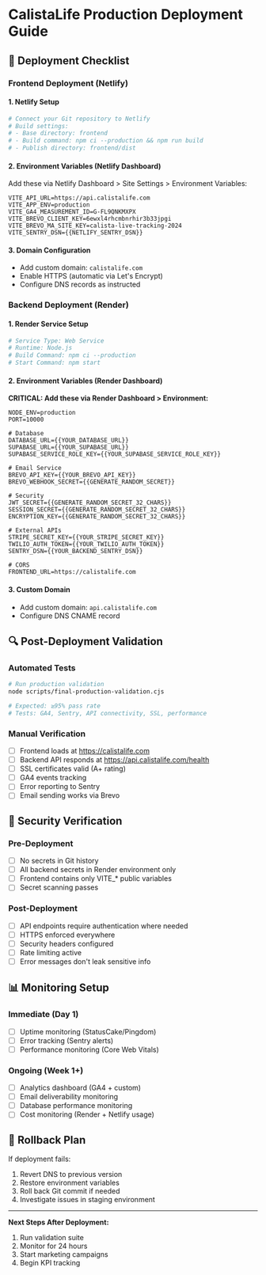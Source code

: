 # CalistaLife Production Deployment Guide

## 🚀 Deployment Checklist

### Frontend Deployment (Netlify)

#### 1. Netlify Setup
```bash
# Connect your Git repository to Netlify
# Build settings:
# - Base directory: frontend
# - Build command: npm ci --production && npm run build  
# - Publish directory: frontend/dist
```

#### 2. Environment Variables (Netlify Dashboard)
Add these via Netlify Dashboard > Site Settings > Environment Variables:

```
VITE_API_URL=https://api.calistalife.com
VITE_APP_ENV=production
VITE_GA4_MEASUREMENT_ID=G-FL9QNKMXPX
VITE_BREVO_CLIENT_KEY=6ewxl4rhcmbnrhir3b33jpgi
VITE_BREVO_MA_SITE_KEY=calista-live-tracking-2024
VITE_SENTRY_DSN={{NETLIFY_SENTRY_DSN}}
```

#### 3. Domain Configuration
- Add custom domain: `calistalife.com`
- Enable HTTPS (automatic via Let's Encrypt)
- Configure DNS records as instructed

### Backend Deployment (Render)

#### 1. Render Service Setup
```bash
# Service Type: Web Service
# Runtime: Node.js
# Build Command: npm ci --production
# Start Command: npm start
```

#### 2. Environment Variables (Render Dashboard)
**CRITICAL: Add these via Render Dashboard > Environment:**

```
NODE_ENV=production
PORT=10000

# Database
DATABASE_URL={{YOUR_DATABASE_URL}}
SUPABASE_URL={{YOUR_SUPABASE_URL}}  
SUPABASE_SERVICE_ROLE_KEY={{YOUR_SUPABASE_SERVICE_ROLE_KEY}}

# Email Service
BREVO_API_KEY={{YOUR_BREVO_API_KEY}}
BREVO_WEBHOOK_SECRET={{GENERATE_RANDOM_SECRET}}

# Security
JWT_SECRET={{GENERATE_RANDOM_SECRET_32_CHARS}}
SESSION_SECRET={{GENERATE_RANDOM_SECRET_32_CHARS}}
ENCRYPTION_KEY={{GENERATE_RANDOM_SECRET_32_CHARS}}

# External APIs
STRIPE_SECRET_KEY={{YOUR_STRIPE_SECRET_KEY}}
TWILIO_AUTH_TOKEN={{YOUR_TWILIO_AUTH_TOKEN}}
SENTRY_DSN={{YOUR_BACKEND_SENTRY_DSN}}

# CORS
FRONTEND_URL=https://calistalife.com
```

#### 3. Custom Domain
- Add custom domain: `api.calistalife.com`
- Configure DNS CNAME record

## 🔍 Post-Deployment Validation

### Automated Tests
```bash
# Run production validation
node scripts/final-production-validation.cjs

# Expected: ≥95% pass rate
# Tests: GA4, Sentry, API connectivity, SSL, performance
```

### Manual Verification
- [ ] Frontend loads at https://calistalife.com
- [ ] Backend API responds at https://api.calistalife.com/health
- [ ] SSL certificates valid (A+ rating)
- [ ] GA4 events tracking
- [ ] Error reporting to Sentry
- [ ] Email sending works via Brevo

## 🚨 Security Verification

### Pre-Deployment
- [ ] No secrets in Git history
- [ ] All backend secrets in Render environment only
- [ ] Frontend contains only VITE_* public variables
- [ ] Secret scanning passes

### Post-Deployment  
- [ ] API endpoints require authentication where needed
- [ ] HTTPS enforced everywhere
- [ ] Security headers configured
- [ ] Rate limiting active
- [ ] Error messages don't leak sensitive info

## 📊 Monitoring Setup

### Immediate (Day 1)
- [ ] Uptime monitoring (StatusCake/Pingdom)
- [ ] Error tracking (Sentry alerts)
- [ ] Performance monitoring (Core Web Vitals)

### Ongoing (Week 1+)
- [ ] Analytics dashboard (GA4 + custom)
- [ ] Email deliverability monitoring
- [ ] Database performance monitoring
- [ ] Cost monitoring (Render + Netlify usage)

## 🔄 Rollback Plan

If deployment fails:
1. Revert DNS to previous version
2. Restore environment variables
3. Roll back Git commit if needed
4. Investigate issues in staging environment

---

**Next Steps After Deployment:**
1. Run validation suite
2. Monitor for 24 hours
3. Start marketing campaigns
4. Begin KPI tracking